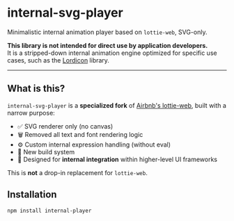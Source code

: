 # internal-svg-player

Minimalistic internal animation player based on `lottie-web`, SVG-only.

**This library is not intended for direct use by application developers.**  
It is a stripped-down internal animation engine optimized for specific use cases, such as the [Lordicon](https://lordicon.com/) library.

---

## What is this?

`internal-svg-player` is a **specialized fork** of [Airbnb's lottie-web](https://github.com/airbnb/lottie-web), built with a narrow purpose:

- ✅ SVG renderer only (no canvas)
- 🗑️ Removed all text and font rendering logic
- ⚙️ Custom internal expression handling (without eval)
- 🧱 New build system
- 🧬 Designed for **internal integration** within higher-level UI frameworks

This is **not** a drop-in replacement for `lottie-web`.

## Installation

```bash
npm install internal-player
```